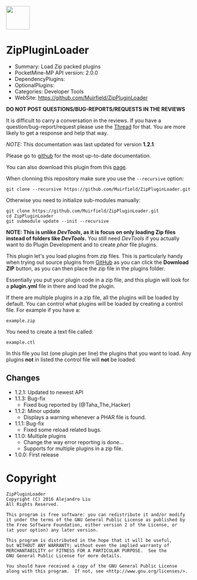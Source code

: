 <!-- template: startup.md -->


<!-- end-include -->
<img id="ZipPlugin-icon.png" src="https://raw.githubusercontent.com/Muirfield/ZipPluginLoader/master/media/ZipPlugin-icon.png" style="width:64px;height:64px" width="64" height="64"/>
<!-- php: $v_forum_thread = "http://forums.pocketmine.net/threads/zippluginloader.8924"; -->
<!-- php: $copyright="2016"; -->
<!-- meta: Categories = Developer Tools -->
<!-- php: $v_skip_lite_explanation = 1; -->
<!-- template: header.md -->

# ZipPluginLoader

- Summary: Load Zip packed plugins
- PocketMine-MP API version: 2.0.0
- DependencyPlugins: 
- OptionalPlugins: 
- Categories: Developer Tools 
- WebSite: https://github.com/Muirfield/ZipPluginLoader


<!-- end-include -->

<!-- template: prologue.md -->
**DO NOT POST QUESTIONS/BUG-REPORTS/REQUESTS IN THE REVIEWS**

It is difficult to carry a conversation in the reviews.  If you
have a question/bug-report/request please use the
[Thread](http://forums.pocketmine.net/threads/zippluginloader.8924) for
that.  You are more likely to get a response and help that way.

_NOTE:_ This documentation was last updated for version **1.2.1**.

Please go to
[github](https://github.com/Muirfield/ZipPluginLoader)
for the most up-to-date documentation.

You can also download this plugin from this [page](https://github.com/Muirfield/ZipPluginLoader/releases).

When clonning this repository make sure you use the `--recursive` option:

    git clone --recursive https://github.com/Muirfield/ZipPluginLoader.git
    
Otherwise you need to initialize sub-modules manually:

    git clone https://github.com/Muirfield/ZipPluginLoader.git
    cd ZipPluginLoader
    git submodule update --init --recursive





<!-- end-include -->

**NOTE: This is unlike _DevTools_, as it is focus on only loading Zip files
instead of folders like _DevTools_.**  You still need _DevTools_ if
you actually want to do Plugin Development and to create _phar_ file
plugins.

This plugin let's you load plugins from zip files.  This is
particularly handy when trying out source plugins from
[GitHub](http://github.com) as you can click the **Download ZIP**
button, as you can then place the zip file in the plugins folder.

Essentially you put your plugin code in a zip file, and this plugin
will look for a **plugin.yml** file in there and load the plugin.

If there are multiple plugins in a zip file, all the plugins will be
loaded by default.  You can control what plugins will be loaded by
creating a control file.  For example if you have a:

	example.zip

You need to create a text file called:

	example.ctl

In this file you list (one plugin per line) the plugins that you want
to load.  Any plugins **not** in listed the control file will **not** be
loaded.

## Changes

* 1.2.1: Updated to newest API
* 1.1.3: Bug-fix
  - Fixed bug reported by (@Taha_The_Hacker)
* 1.1.2: Minor update
  * Displays a warning whenever a PHAR file is found.
* 1.1.1: Bug-fix
  - Fixed some reload related bugs.
* 1.1.0: Multiple plugins
  * Change the way error reporting is done...
  * Supports for multiple plugins in a zip file.
* 1.0.0: First release

<!-- template: license/gpl2.md -->
# Copyright

    ZipPluginLoader
    Copyright (C) 2016 Alejandro Liu
    All Rights Reserved.

    This program is free software: you can redistribute it and/or modify
    it under the terms of the GNU General Public License as published by
    the Free Software Foundation, either version 2 of the License, or
    (at your option) any later version.

    This program is distributed in the hope that it will be useful,
    but WITHOUT ANY WARRANTY; without even the implied warranty of
    MERCHANTABILITY or FITNESS FOR A PARTICULAR PURPOSE.  See the
    GNU General Public License for more details.

    You should have received a copy of the GNU General Public License
    along with this program.  If not, see <http://www.gnu.org/licenses/>.


<!-- end-include -->


